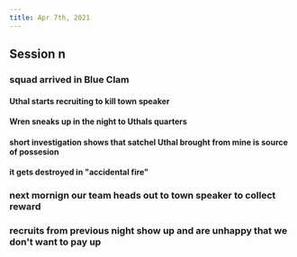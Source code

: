 ```yaml
---
title: Apr 7th, 2021
---
```


## Session n
### squad arrived in Blue Clam
#### Uthal starts recruiting to kill town speaker
#### Wren sneaks up in the night to Uthals quarters
#### short investigation shows that satchel Uthal brought from mine is source of possesion
#### it gets destroyed in "accidental fire"
### next mornign our team heads out to town speaker to collect reward
### recruits from previous night show up and are unhappy that we don't want to pay up
